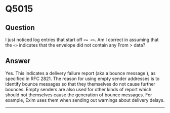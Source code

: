 Q5015
=====

Question
--------

I just noticed log entries that start off `<= <>`. Am I correct in assuming that the `<>` indicates that the envelope did not contain any  From > data?

Answer
------

Yes. This indicates a delivery failure report (aka a  bounce message ), as specified in RFC 2821. The reason for using empty sender addresses
is to identify bounce messages so that they themselves do not cause
further bounces. Empty senders are also used for other kinds of report
which should not themselves cause the generation of bounce messages. For
example, Exim uses them when sending out warnings about delivery delays.

* * * * *
